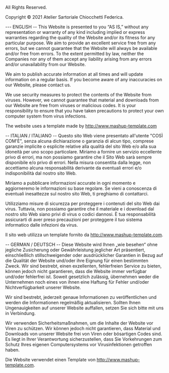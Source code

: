 All Rights Reserved.

Copyright © 2021 Atelier Sartoriale Chiocchetti Federica.

--- ENGLISH --
This Website is presented to you “AS IS,” without any representation or warranty of any kind including implied or express warranties regarding the quality of the Website and/or its fitness for any particular purpose. We aim to provide an excellent service free from any errors, but we cannot guarantee that the Website will always be available and/or free from errors. To the extent permitted by law, neither the Companies nor any of them accept any liability arising from any errors and/or unavailability from our Website.

We aim to publish accurate information at all times and will update information on a regular basis. If you become aware of any inaccuracies on our Website, please contact us.

We use security measures to protect the contents of the Website from viruses. However, we cannot guarantee that material and downloads from our Website are free from viruses or malicious codes. It is your responsibility to ensure that you have taken precautions to protect your own computer system from virus infections.

The website uses a template made by http://www.mashup-template.com

-- ITALIAN / ITALIANO --
Questo sito Web viene presentato all'utente "COSÌ COM'È", senza alcuna dichiarazione o garanzia di alcun tipo, comprese garanzie implicite o esplicite relative alla qualità del sito Web e/o alla sua idoneità per uno scopo particolare. Miriamo a fornire un servizio eccellente privo di errori, ma non possiamo garantire che il Sito Web sarà sempre disponibile e/o privo di errori. Nella misura consentita dalla legge, non accettiamo alcuna responsabilità derivante da eventuali errori e/o indisponibilità dal nostro sito Web.

Miriamo a pubblicare informazioni accurate in ogni momento e aggiorneremo le informazioni su base regolare. Se vieni a conoscenza di eventuali inesattezze sul nostro sito Web, ti preghiamo di contattarci.

Utilizziamo misure di sicurezza per proteggere i contenuti del sito Web dai virus. Tuttavia, non possiamo garantire che il materiale e i download dal nostro sito Web siano privi di virus o codici dannosi. È tua responsabilità assicurarti di aver preso precauzioni per proteggere il tuo sistema informatico dalle infezioni da virus.

Il sito web utilizza un template fornito da http://www.mashup-template.com.

-- GERMAN / DEUTSCH --
Diese Website wird Ihnen „wie besehen“ ohne jegliche Zusicherung oder Gewährleistung jeglicher Art präsentiert, einschließlich stillschweigender oder ausdrücklicher Garantien in Bezug auf die Qualität der Website und/oder ihre Eignung für einen bestimmten Zweck. Wir sind bestrebt, einen exzellenten, fehlerfreien Service zu bieten, können jedoch nicht garantieren, dass die Website immer verfügbar und/oder fehlerfrei ist. Soweit gesetzlich zulässig, übernehmen weder die Unternehmen noch eines von ihnen eine Haftung für Fehler und/oder Nichtverfügbarkeit unserer Website.

Wir sind bestrebt, jederzeit genaue Informationen zu veröffentlichen und werden die Informationen regelmäßig aktualisieren. Sollten Ihnen Ungenauigkeiten auf unserer Website auffallen, setzen Sie sich bitte mit uns in Verbindung.

Wir verwenden Sicherheitsmaßnahmen, um die Inhalte der Website vor Viren zu schützen. Wir können jedoch nicht garantieren, dass Material und Downloads von unserer Website frei von Viren oder bösartigen Codes sind. Es liegt in Ihrer Verantwortung sicherzustellen, dass Sie Vorkehrungen zum Schutz Ihres eigenen Computersystems vor Virusinfektionen getroffen haben.

Die Website verwendet einen Template von http://www.mashup-template.com.

